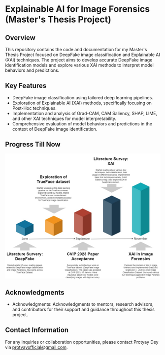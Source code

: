 # Explainable AI for Image Forensics (Master's Thesis Project)

## Overview
This repository contains the code and documentation for my Master's Thesis Project focused on DeepFake image classification and Explainable AI (XAI) techniques. The project aims to develop accurate DeepFake image identification models and explore various XAI methods to interpret model behaviors and predictions.

## Key Features
- DeepFake image classification using tailored deep learning pipelines.
- Exploration of Explainable AI (XAI) methods, specifically focusing on Post-Hoc techniques.
- Implementation and analysis of Grad-CAM, CAM Saliency, SHAP, LIME, and other XAI techniques for model interpretability.
- Comprehensive evaluation of model behaviors and predictions in the context of DeepFake image identification.

## Progress Till Now
![Project Image](Pipeline.jpg)

## Acknowledgments
- Acknowledgments: Acknowledgments to mentors, research advisors, and contributors for their support and guidance throughout this thesis project.

## Contact Information
For any inquiries or collaboration opportunities, please contact Protyay Dey via protyayofficial@gmail.com.

